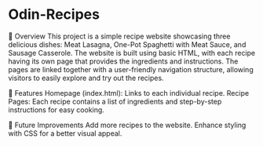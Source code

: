 # Odin-Recipes
📌 Overview
This project is a simple recipe website showcasing three delicious dishes: Meat Lasagna, One-Pot Spaghetti with Meat Sauce, and Sausage Casserole. The website is built using basic HTML, with each recipe having its own page that provides the ingredients and instructions. The pages are linked together with a user-friendly navigation structure, allowing visitors to easily explore and try out the recipes.

🚀 Features
Homepage (index.html): Links to each individual recipe.
Recipe Pages: Each recipe contains a list of ingredients and step-by-step instructions for easy cooking.

🎯 Future Improvements
Add more recipes to the website.
Enhance styling with CSS for a better visual appeal.
